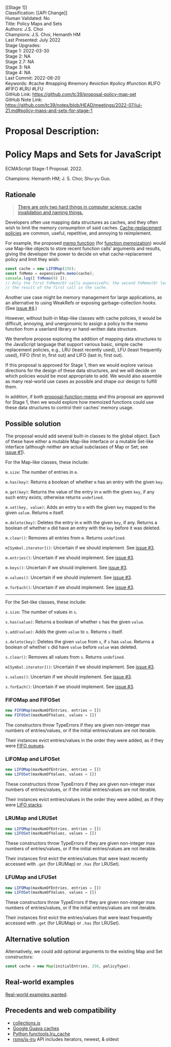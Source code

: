 [[Stage 1]]<br>Classification: [[API Change]]<br>Human Validated: No<br>Title: Policy Maps and Sets<br>Authors: J.S. Choi<br>Champions: J.S. Choi, Hemanth HM<br>Last Presented: July 2022<br>Stage Upgrades:<br>Stage 1: 2022-03-30  
Stage 2: NA  
Stage 2.7: NA  
Stage 3: NA  
Stage 4: NA<br>Last Commit: 2022-08-20<br>Keywords: #cache #mapping #memory #eviction #policy #function #LIFO #FIFO #LRU #LFU<br>GitHub Link: https://github.com/tc39/proposal-policy-map-set <br>GitHub Note Link: https://github.com/tc39/notes/blob/HEAD/meetings/2022-07/jul-21.md#policy-maps-and-sets-for-stage-1
# Proposal Description:
# Policy Maps and Sets for JavaScript
ECMAScript Stage-1 Proposal. 2022.

<!-- These are alphabetical. -->
Champions: Hemanth HM; J. S. Choi; Shu-yu Guo.

## Rationale
> [There are only two hard things in computer science: cache invalidation and naming things.][two hard things]

[two hard things]: https://www.martinfowler.com/bliki/TwoHardThings.html

Developers often use mapping data structures as caches, and they often wish to
limit the memory consumption of said caches. [Cache-replacement
policies][] are common, useful, repetitive, and annoying to
reimplement.

For example, the proposed [memo function][proposal-function-memo]
(for [function memoization][])
would use Map-like objects to store recent function calls’ arguments and
results, giving the developer the power to decide on what cache-replacement
policy and limit they wish:

```js
const cache = new LIFOMap(256);
const fnMemo = expensiveFn.memo(cache);
console.log([ fnMemo(0) ]);
// Only the first fnMemo(0) calls expensiveFn; the second fnMemo(0) looks up
// the result of the first call in the cache.
```

Another use case might be memory management for large applications, as an
alternative to using WeakRefs or exposing garbage-collection hooks. (See
[issue #4][].)

However, without built-in Map-like classes with cache policies, it would be
difficult, annoying, and unergonomic to assign a policy to the memo function
from a userland library or hand-written data structure.

[cache-replacement policies]: https://en.wikipedia.org/wiki/Cache_replacement_policies
[function memoization]: https://en.wikipedia.org/wiki/Memoization

We therefore propose exploring the addition of mapping data structures to the JavaScript
language that support various basic, simple cache replacement policies, e.g.,
LRU (least recently used), LFU (least frequently used), FIFO (first in, first
out) and LIFO (last in, first out).

If this proposal is approved for Stage 1, then we would explore various
directions for the design of these data structures, and we will decide on which
policies would be most appropriate to add. We would also assemble as many
real-world use cases as possible and shape our design to fulfill them.

In addition, if both [proposal-function-memo][] and this proposal are approved for
Stage 1, then we would explore how memoized functions could use these data
structures to control their caches’ memory usage.

[proposal-function-memo]: https://github.com/js-choi/proposal-function-memo

## Possible solution
The proposal would add several built-in classes to the global object. Each of
these have either a mutable Map-like interface or a mutable Set-like interface
(although neither are actual subclasses of Map or Set; see [issue #1][]).

For the Map-like classes, these include:

`m.size`: The number of entries in `m`.

`m.has(key)`: Returns a boolean of whether `m` has an entry with the given
`key`.

`m.get(key)`: Returns the value of the entry in `m` with the given `key`, if
any such entry exists; otherwise returns `undefined`.

`m.set(key, value)`: Adds an entry to `m` with the given `key` mapped to the
given `value`. Returns `m` itself.

`m.delete(key)`: Deletes the entry in `m` with the given `key`, if any. Returns
a boolean of whether `m` did have an entry with the `key` before it was
deleted.

`m.clear()`: Removes all entries from `m`. Returns `undefined`.

`m[Symbol.iterator]()`: Uncertain if we should implement. See [issue #3][].

`m.entries()`: Uncertain if we should implement. See [issue #3][].

`m.keys()`: Uncertain if we should implement. See [issue #3][].

`m.values()`: Uncertain if we should implement. See [issue #3][].

`m.forEach()`: Uncertain if we should implement. See [issue #3][].

***

For the Set-like classes, these include:

`s.size`: The number of values in `s`.

`s.has(value)`: Returns a boolean of whether `s` has the given `value`.

`s.add(value)`: Adds the given `value` to `s`. Returns `s` itself.

`s.delete(key)`: Deletes the given `value` from `s`, if `s` has `value`.
Returns a boolean of whether `s` did have `value` before `value` was deleted.

`s.clear()`: Removes all values from `s`. Returns `undefined`.

`m[Symbol.iterator]()`: Uncertain if we should implement. See [issue #3][].

`s.values()`: Uncertain if we should implement. See [issue #3][].

`s.forEach()`: Uncertain if we should implement. See [issue #3][].

### FIFOMap and FIFOSet

```js
new FIFOMap(maxNumOfEntries, entries = [])
new FIFOSet(maxNumOfValues, values = [])
```

The constructors throw TypeErrors if they are given non-integer max numbers of
entries/values, or if the initial entries/values are not iterable.

Their instances evict entries/values in the order they were added, as if they
were [FIFO queues][].

[FIFO queues]: https://en.wikipedia.org/wiki/FIFO_(computing_and_electronics)

### LIFOMap and LIFOSet

```js
new LIFOMap(maxNumOfEntries, entries = [])
new LIFOSet(maxNumOfValues, values = [])
```

These constructors throw TypeErrors if they are given non-integer max numbers
of entries/values, or if the initial entries/values are not iterable.

Their instances evict entries/values in the order they were added, as if they
were [LIFO stacks][].

[LIFO stacks]: https://en.wikipedia.org/wiki/Stack_(abstract_data_type)

### LRUMap and LRUSet

```js
new LIFOMap(maxNumOfEntries, entries = [])
new LIFOSet(maxNumOfValues, values = [])
```

These constructors throw TypeErrors if they are given non-integer max numbers
of entries/values, or if the initial entries/values are not iterable.

Their instances first evict the entries/values that were least recently
accessed with `.get` (for LRUMap) or `.has` (for LRUSet).

### LFUMap and LFUSet

```js
new LIFOMap(maxNumOfEntries, entries = [])
new LIFOSet(maxNumOfValues, values = [])
```

These constructors throw TypeErrors if they are given non-integer max numbers
of entries/values, or if the initial entries/values are not iterable.

Their instances first evict the entries/values that were least frequently
accessed with `.get` (for LRUMap) or `.has` (for LRUSet).

## Alternative solution
Alternatively, we could add optional arguments to the existing Map and Set
constructors:

```js
const cache = new Map(initialEntries, 256, policyType);
```

## Real-world examples
[Real-world examples wanted][issue #4].

## Precedents and web compatibility

* [collections.js][]
* [Google Guava caches][]
* [Python functools.lru_cache][]
* [rsms/js-lru][] API includes iterators, newest, & oldest

[collections.js]: https://www.collectionsjs.com/lru-map
[Python functools.lru_cache]: https://docs.python.org/3/library/functools.html#functools.lru_cache
[rsms/js-lru]: https://github.com/rsms/js-lru
[Google Guava caches]: https://github.com/google/guava/wiki/CachesExplained

[issue #1]: https://github.com/js-choi/proposal-policy-map-set/issues/1
[issue #3]: https://github.com/js-choi/proposal-policy-map-set/issues/3
[issue #4]: https://github.com/js-choi/proposal-policy-map-set/issues/4
<br>